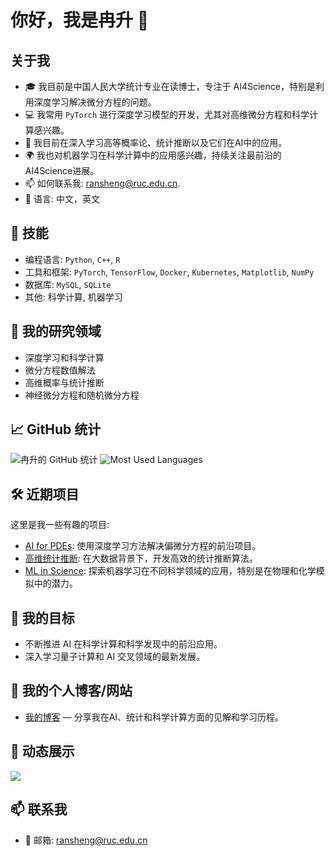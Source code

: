 # 你好，我是冉升 👋

## 关于我
- 🎓 我目前是中国人民大学统计专业在读博士，专注于 AI4Science，特别是利用深度学习解决微分方程的问题。
- 💻 我常用 `PyTorch` 进行深度学习模型的开发，尤其对高维微分方程和科学计算感兴趣。
- 🧠 我目前在深入学习高等概率论、统计推断以及它们在AI中的应用。
- 🌍 我也对机器学习在科学计算中的应用感兴趣，持续关注最前沿的AI4Science进展。
- 📫 如何联系我: ransheng@ruc.edu.cn.
- 💬 语言: 中文，英文

## 🔧 技能
- 编程语言: `Python`, `C++`, `R`
- 工具和框架: `PyTorch`, `TensorFlow`, `Docker`, `Kubernetes`, `Matplotlib`, `NumPy`
- 数据库: `MySQL`, `SQLite`
- 其他: 科学计算, 机器学习

## 🌟 我的研究领域
- 深度学习和科学计算
- 微分方程数值解法
- 高维概率与统计推断
- 神经微分方程和随机微分方程

## 📈 GitHub 统计
![冉升的 GitHub 统计](https://github-readme-stats.vercel.app/api?username=Ran-Sheng&show_icons=true&theme=radical)
![Most Used Languages](https://github-readme-stats.vercel.app/api/top-langs/?username=Ran-Sheng&layout=compact&theme=radical)

## 🛠️ 近期项目
这里是我一些有趣的项目:
- [AI for PDEs](项目链接): 使用深度学习方法解决偏微分方程的前沿项目。
- [高维统计推断](项目链接): 在大数据背景下，开发高效的统计推断算法。
- [ML in Science](项目链接): 探索机器学习在不同科学领域的应用，特别是在物理和化学模拟中的潜力。

## 🎯 我的目标
- 不断推进 AI 在科学计算和科学发现中的前沿应用。
- 深入学习量子计算和 AI 交叉领域的最新发展。

## 🔗 我的个人博客/网站
- [我的博客](https://你的个人博客链接) — 分享我在AI、统计和科学计算方面的见解和学习历程。

## 🎨 动态展示
![](https://github-profile-trophy.vercel.app/?username=你的GitHub用户名&theme=onedark)

## 📫 联系我
- 📧 邮箱: ransheng@ruc.edu.cn
